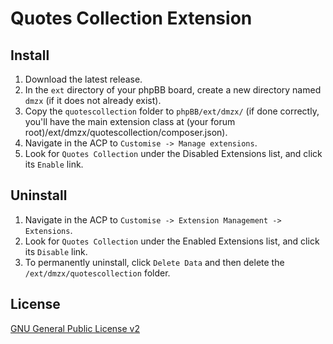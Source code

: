 # Quotes Collection Extension

## Install
1. Download the latest release.
2. In the `ext` directory of your phpBB board, create a new directory named `dmzx` (if it does not already exist).
3. Copy the `quotescollection` folder to `phpBB/ext/dmzx/` (if done correctly, you'll have the main extension class at (your forum root)/ext/dmzx/quotescollection/composer.json).
4. Navigate in the ACP to `Customise -> Manage extensions`.
5. Look for `Quotes Collection` under the Disabled Extensions list, and click its `Enable` link.

## Uninstall
1. Navigate in the ACP to `Customise -> Extension Management -> Extensions`.
2. Look for `Quotes Collection` under the Enabled Extensions list, and click its `Disable` link.
3. To permanently uninstall, click `Delete Data` and then delete the `/ext/dmzx/quotescollection` folder.

## License
[GNU General Public License v2](http://opensource.org/licenses/GPL-2.0)
